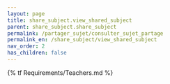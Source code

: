 ```yaml
---
layout: page
title: share_subject.view_shared_subject
parent: share_subject.share_subject
permalink: /partager_sujet/consulter_sujet_partage
permalink_en: /share_subject/view_shared_subject
nav_order: 2
has_children: false
---
```


{% tf Requirements/Teachers.md %}